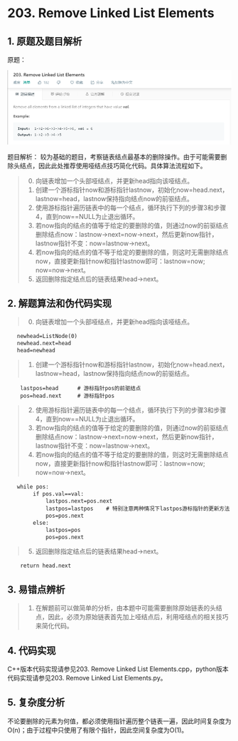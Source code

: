 # 203. Remove Linked List Elements

## 1. 原题及题目解析
原题：

![avatar](https://github.com/Happyxianyueveryday/Leetcode-Notebook/blob/master/Linked%20List/203.%20Remove%20Linked%20List%20Elements/QQ%E6%88%AA%E5%9B%BE20190227090122.png)

题目解析：
较为基础的题目，考察链表结点最基本的删除操作。由于可能需要删除头结点，因此此处推荐使用哑结点技巧简化代码。具体算法流程如下。
> 0. 向链表增加一个头部哑结点，并更新head指向该哑结点。
> 1. 创建一个游标指针now和游标指针lastnow，初始化now=head.next，lastnow=head，lastnow保持指向结点now的前驱结点。
> 2. 使用游标指针遍历链表中的每一个结点，循环执行下列的步骤3和步骤4，直到now==NULL为止退出循环。
> 3. 若now指向的结点的值等于给定的要删除的值，则通过now的前驱结点删除结点now：lastnow->next=now->next，然后更新now指针，lastnow指针不变：now=lastnow->next。
> 4. 若now指向的结点的值不等于给定的要删除的值，则这时无需删除结点now，直接更新指针now和指针lastnow即可：lastnow=now; now=now->next。
> 5. 返回删除指定结点后的链表结果head->next。

## 2. 解题算法和伪代码实现
> 0. 向链表增加一个头部哑结点，并更新head指向该哑结点。

       newhead=ListNode(0)
       newhead.next=head
       head=newhead
       
> 1. 创建一个游标指针now和游标指针lastnow，初始化now=head.next，lastnow=head，lastnow保持指向结点now的前驱结点。

        lastpos=head      # 游标指针pos的前驱结点
        pos=head.next     # 游标指针pos

> 2. 使用游标指针遍历链表中的每一个结点，循环执行下列的步骤3和步骤4，直到now==NULL为止退出循环。
> 3. 若now指向的结点的值等于给定的要删除的值，则通过now的前驱结点删除结点now：lastnow->next=now->next，然后更新now指针，lastnow指针不变：now=lastnow->next。
> 4. 若now指向的结点的值不等于给定的要删除的值，则这时无需删除结点now，直接更新指针now和指针lastnow即可：lastnow=now; now=now->next。

       while pos:
            if pos.val==val:
                lastpos.next=pos.next
                lastpos=lastpos    # 特别注意两种情况下lastpos游标指针的更新方法
                pos=pos.next
            else:
                lastpos=pos
                pos=pos.next

> 5. 返回删除指定结点后的链表结果head->next。
        
        return head.next

## 3. 易错点辨析
> 1.  在解题前可以做简单的分析，由本题中可能需要删除原始链表的头结点，因此，必须为原始链表首先加上哑结点后，利用哑结点的相关技巧来简化代码。

## 4. 代码实现
C++版本代码实现请参见203. Remove Linked List Elements.cpp，python版本代码实现请参见203. Remove Linked List Elements.py。

## 5. 复杂度分析
不论要删除的元素为何值，都必须使用指针遍历整个链表一遍，因此时间复杂度为O(n)；由于过程中只使用了有限个指针，因此空间复杂度为O(1)。

